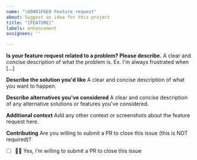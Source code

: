 ```yaml
---
name: "\U0001F6E0 Feature request"
about: Suggest an idea for this project
title: "[FEATURE]"
labels: enhancement
assignees: ''

---
```


**Is your feature request related to a problem? Please describe.**
A clear and concise description of what the problem is. Ex. I'm always frustrated when [...]

**Describe the solution you'd like**
A clear and concise description of what you want to happen.

**Describe alternatives you've considered**
A clear and concise description of any alternative solutions or features you've considered.

**Additional context**
Add any other context or screenshots about the feature request here.

**Contributing**
Are you willing to submit a PR to close this issue (this is NOT required)?
- [ ] 🙋‍♂️ Yes, i'm willing to submit a PR to close this issue
